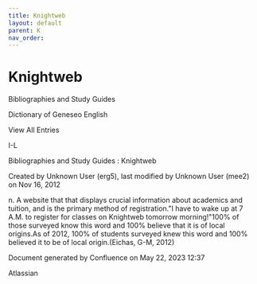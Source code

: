 ```yaml
---
title: Knightweb
layout: default
parent: K
nav_order:
---
```


# Knightweb

Bibliographies and Study Guides

Dictionary of Geneseo English

View All Entries

I-L

Bibliographies and Study Guides : Knightweb

Created by  Unknown User (erg5), last modified by  Unknown User (mee2) on Nov 16, 2012

n. A website that that displays crucial information about academics and tuition, and is the primary method of registration.&quot;I have to wake up at 7 A.M. to register for classes on Knightweb tomorrow morning!&quot;100% of those surveyed know this word and 100% believe that it is of local origins.As of 2012, 100% of students surveyed knew this word and 100% believed it to be of local origin.(Eichas, G-M, 2012) 

Document generated by Confluence on May 22, 2023 12:37

Atlassian
